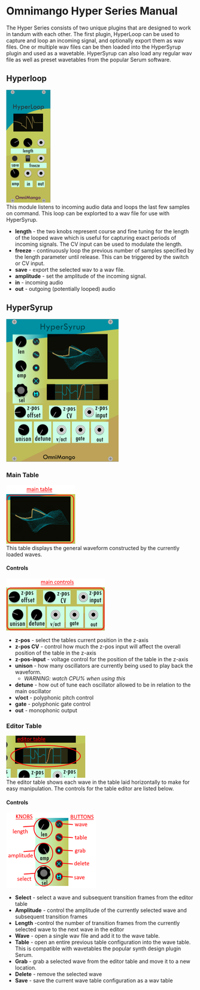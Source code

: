 # Omnimango Hyper Series Manual
The Hyper Series consists of two unique plugins that are designed to work in tandum with each other. The first plugin, HyperLoop can be used to capture and loop an incoming signal, and optionally export them as wav files. One or multiple wav files can be then loaded into the HyperSyrup plugin and used as a wavetable. HyperSyrup can also load any regular wav file as well as preset wavetables from the popular Serum software.
## Hyperloop
![Looper](res/hyper-loop.png)  
This module listens to incoming audio data and loops the last few samples on command. This loop can be explorted to a wav file for use with HyperSyrup.
* **length** - the two knobs represent course and fine tuning for the length of the looped wave which is useful for capturing exact periods of incoming signals. The CV input can be used to modulate the length.
* **freeze** - continuously loop the previous number of samples specified by the length parameter until release.  This can be triggered by the switch or CV input. 
* **save** - export the selected wav to a wav file.
* **amplitude** - set the amplitude of the incoming signal.
* **in** - incoming audio
* **out** - outgoing (potentially looped) audio
## HyperSyrup
![Syrup](res/hyper-syrup.png)  
### Main Table
![Main Table](res/hyper-main-table.png)  
This table displays the general waveform constructed by the currently loaded waves.
#### Controls
![Main Controls](res/hyper-main-controls.png)  
* **z-pos** - select the tables current position in the z-axis
* **z-pos CV** - control how much the z-pos input will affect the overall position of the table in the z-axis
* **z-pos-input** - voltage control for the position of the table in the z-axis
* **unison** - how many oscillators are currently being used to play back the waveform. 
	* *WARNING: watch CPU% when using this*
* **detune** - how out of tune each oscillator allowed to be in relation to the main oscillator
* **v/oct** - polyphonic pitch control
* **gate** - polyphonic gate control
* **out** - monophonic output
### Editor Table
![Editor Table](res/hyper-editor.png)  
The editor table shows each wave in the table laid horizontally to make for easy manipulation. The controls for the table editor are listed below.
#### Controls
![Editor Controls](res/hyper-editor-controls.png)  
* **Select** - select a wave and subsequent transition frames from the editor table
* **Amplitude** - control the amplitude of the currently selected wave and subsequent transition frames
* **Length** -control the number of transition frames from the currently selected wave to the next wave in the editor
* **Wave** - open a single wav file and add it to the wave table.
* **Table** - open an entire previous table configuration into the wave table. This is compatible with wavetables the popular synth design plugin Serum.
* **Grab** - grab a selected wave from the editor table and move it to a new location.
* **Delete** - remove the selected wave
* **Save** - save the current wave table configuration as a wav table
